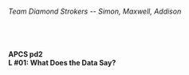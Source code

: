 <h6> Team Diamond Strokers -- Simon, Maxwell, Addison </h6> </br>
<h4> APCS pd2 </br>
L #01: What Does the Data Say? </h4> </br>
